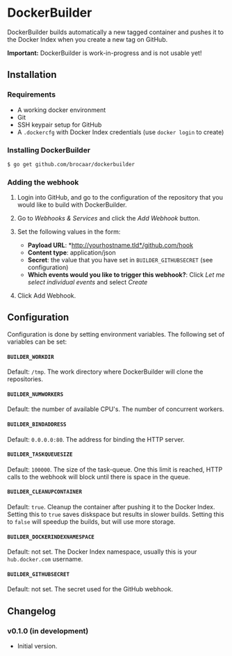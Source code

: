 # DockerBuilder

DockerBuilder builds automatically a new tagged container and pushes it to
the Docker Index when you create a new tag on GitHub.

**Important:** DockerBuilder is work-in-progress and is not usable yet!

## Installation

### Requirements

* A working docker environment
* Git
* SSH keypair setup for GitHub
* A ``.dockercfg`` with Docker Index credentials (use ``docker login`` to create)

### Installing DockerBuilder

```sh
$ go get github.com/brocaar/dockerbuilder
```

### Adding the webhook

1. Login into GitHub, and go to the configuration of the repository that you
   would like to build with DockerBuilder.

2. Go to *Webhooks & Services* and click the *Add Webhook* button.

3. Set the following values in the form:

    * **Payload URL**: *http://yourhostname.tld*/github.com/hook
    * **Content type**: application/json
    * **Secret**: the value that you have set in ``BUILDER_GITHUBSECRET`` (see
      configuration)
    * **Which events would you like to trigger this webhook?**: Click
      *Let me select individual events* and select *Create*

4. Click Add Webhook.


## Configuration

Configuration is done by setting environment variables. The following set
of variables can be set:

#### ``BUILDER_WORKDIR``

Default: ``/tmp``. The work directory where DockerBuilder will clone the
repositories.

#### ``BUILDER_NUMWORKERS``

Default: the number of available CPU's. The number of concurrent workers.

#### ``BUILDER_BINDADDRESS``

Default: ``0.0.0.0:80``. The address for binding the HTTP server.

#### ``BUILDER_TASKQUEUESIZE``

Default: ``100000``. The size of the task-queue. One this limit is reached,
HTTP calls to the webhook will block until there is space in the queue.

#### ``BUILDER_CLEANUPCONTAINER``

Default: ``true``. Cleanup the container after pushing it to the Docker Index.
Setting this to ``true`` saves diskspace but results in slower builds. Setting
this to ``false`` will speedup the builds, but will use more storage.

#### ``BUILDER_DOCKERINDEXNAMESPACE``

Default: not set. The Docker Index namespace, usually this is your
``hub.docker.com`` username.

#### ``BUILDER_GITHUBSECRET``

Default: not set. The secret used for the GitHub webhook.


## Changelog

### v0.1.0 (in development)

* Initial version.

